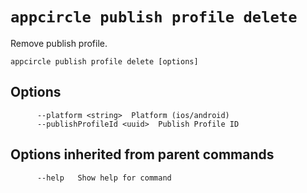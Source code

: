 # `appcircle publish profile delete`

Remove publish profile.

```plaintext
appcircle publish profile delete [options]
```

## Options

```plaintext
      --platform <string>  Platform (ios/android)
      --publishProfileId <uuid>  Publish Profile ID
```
## Options inherited from parent commands

```plaintext
      --help   Show help for command
```
